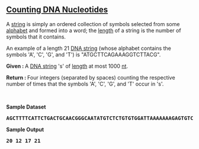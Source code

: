 <h2><a href="https://rosalind.info/problems/dna/">Counting DNA Nucleotides</a></h2>

<p>A <a href="https://rosalind.info/glossary/string/">string</a> is simply an ordered collection of symbols selected from some <a href="https://rosalind.info/glossary/alphabet/">alphabet</a> and formed into a word; the <a href="https://rosalind.info/glossary/string-length/">length</a> of a string is the number of symbols that it contains.</p>
<p>An example of a length 21 <a href="https://rosalind.info/glossary/dna-string/">DNA string</a> (whose alphabet contains the symbols 'A', 'C', 'G', and 'T') is "ATGCTTCAGAAAGGTCTTACG".</p>

<p><strong>Given : </strong> A <a href="https://rosalind.info/glossary/dna-string/">DNA string</a> 's' of <a href="https://rosalind.info/glossary/string-length/">length</a> at most 1000 <a href="https://rosalind.info/glossary/nucleotide/">nt</a>.</p>
<p><strong>Return : </strong> Four integers (separated by spaces) counting the respective number of times that the symbols 'A', 'C', 'G', and 'T' occur in 's'.</p>



<p>&nbsp;</p>
<p><strong class="example">Sample Dataset</strong></p>
<pre>
<strong>AGCTTTTCATTCTGACTGCAACGGGCAATATGTCTCTGTGTGGATTAAAAAAAGAGTGTCTGATAGCAGC</strong>
</pre>
<p><strong class="example">Sample Output</strong></p>
<pre>
<strong>20 12 17 21</strong>
</pre>
